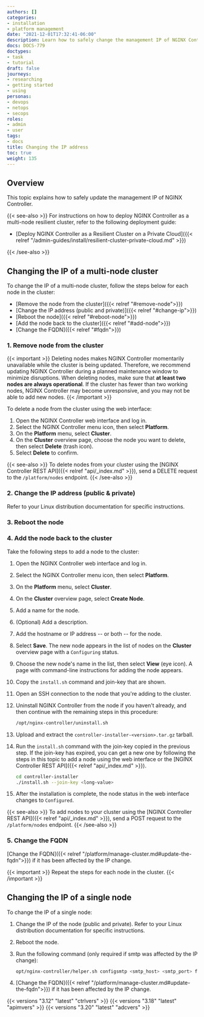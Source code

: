 ```yaml
---
authors: []
categories:
- installation
- platform management
date: "2021-12-01T17:32:41-06:00"
description: Learn how to safely change the management IP of NGINX Controller .
docs: DOCS-779
doctypes:
- task
- tutorial
draft: false
journeys:
- researching
- getting started
- using
personas:
- devops
- netops
- secops
roles:
- admin
- user
tags:
- docs
title: Changing the IP address
toc: true
weight: 135
---
```


## Overview

This topic explains how to safely update the management IP of NGINX Controller.

{{< see-also >}}
For instructions on how to deploy NGINX Controller as a multi-node resilient cluster, refer to the following deployment guide:

- [Deploy NGINX Controller as a Resilient Cluster on a Private Cloud]({{< relref "/admin-guides/install/resilient-cluster-private-cloud.md" >}})

{{< /see-also >}}

## Changing the IP of a multi-node cluster

To change the IP of a multi-node cluster, follow the steps below for each node in the cluster:

- [Remove the node from the cluster]({{< relref "#remove-node">}})
- [Change the IP address (public and private)]({{< relref "#change-ip">}})
- [Reboot the node]({{< relref "#reboot-node">}})
- [Add the node back to the cluster]({{< relref "#add-node">}})
- [Change the FQDN]({{< relref "#fqdn">}})

### 1. <a name="remove-node"></a>Remove node from the cluster

   {{< important >}}
Deleting nodes makes NGINX Controller momentarily unavailable while the cluster is being updated. Therefore, we recommend updating NGINX Controller during a planned maintenance window to minimize disruptions. When deleting nodes, make sure that **at least two nodes are always operational**. If the cluster has fewer than two working nodes, NGINX Controller may become unresponsive, and you may not be able to add new nodes.
   {{< /important >}}

   To delete a node from the cluster using the web interface:

   1. Open the NGINX Controller web interface and log in.
   2. Select the NGINX Controller menu icon, then select **Platform**.
   3. On the **Platform** menu, select **Cluster**.
   4. On the **Cluster** overview page, choose the node you want to delete, then select **Delete** (trash icon).
   5. Select **Delete** to confirm.

   {{< see-also >}}
 To delete nodes from your cluster using the [NGINX Controller REST API]({{< relref "api/_index.md" >}}), send a DELETE request to the `/platform/nodes` endpoint.
   {{< /see-also >}}


### 2. <a name="change-ip"></a>Change the IP address (public & private)

Refer to your Linux distribution documentation for specific instructions.

### 3. <a name="reboot-node"></a>Reboot the node


### 4. <a name="add-node"></a>Add the node back to the cluster

   Take the following steps to add a node to the cluster:

   1. Open the NGINX Controller web interface and log in.
   1. Select the NGINX Controller menu icon, then select **Platform**.
   1. On the **Platform** menu, select **Cluster**.
   1. On the **Cluster** overview page, select **Create Node**.
   1. Add a name for the node.
   1. (Optional) Add a description.
   1. Add the hostname or IP address -- or both -- for the node.
   1. Select **Save**. The new node appears in the list of nodes on the **Cluster** overview page with a `Configuring` status.
   1. Choose the new node's name in the list, then select **View** (eye icon). A page with command-line instructions for adding the node appears.
   1. Copy the `install.sh` command and join-key that are shown.
   1. Open an SSH connection to the node that you're adding to the cluster.
   1. Uninstall NGINX Controller from the node if you haven't already, and then continue with the remaining steps in this procedure:

       ```bash
       /opt/nginx-controller/uninstall.sh
       ```

   1. Upload and extract the `controller-installer-<version>.tar.gz` tarball.
   1. Run the `install.sh` command with the join-key copied in the previous step. If the join-key has expired, you can get a new one by following the steps in this topic to add a node using the web interface or the [NGINX Controller REST API]({{< relref "api/_index.md" >}}).

       ```bash
       cd controller-installer
       ./install.sh --join-key <long-value>
      ```

   1. After the installation is complete, the node status in the web interface changes to `Configured`.

   {{< see-also >}}
To add nodes to your cluster using the [NGINX Controller REST API]({{< relref "api/_index.md" >}}), send a POST request to the `/platform/nodes` endpoint.
   {{< /see-also >}}

### 5. <a name="fqdn"></a>Change the FQDN

[Change the FQDN]({{< relref "/platform/manage-cluster.md#update-the-fqdn">}}) if it has been affected by the IP change.

{{< important >}}
Repeat the steps for each node in the cluster.
{{< /important >}}

## Changing the IP of a single node

To change the IP of a single node:

1. Change the IP of the node (public and private). Refer to your Linux distribution documentation for specific instructions.

1. Reboot the node.

1. Run the following command (only required if smtp was affected by the IP change):
   
   ```bash
   opt/nginx-controller/helper.sh configsmtp <smtp_host> <smtp_port> false <do-not-reply-email>
   ```

1. [Change the FQDN]({{< relref "/platform/manage-cluster.md#update-the-fqdn">}}) if it has been affected by the IP change.

{{< versions "3.12" "latest" "ctrlvers" >}}
{{< versions "3.18" "latest" "apimvers" >}}
{{< versions "3.20" "latest" "adcvers" >}}
